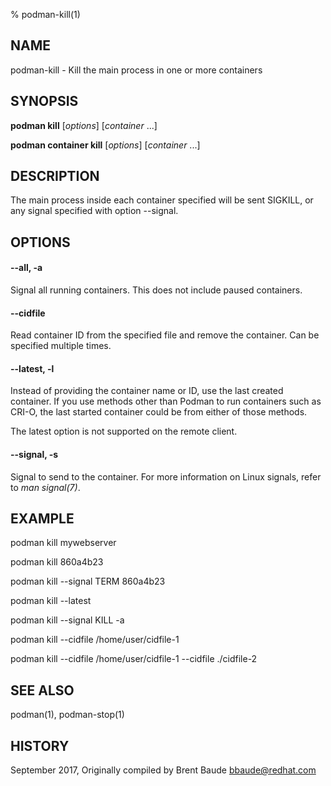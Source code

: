% podman-kill(1)

## NAME
podman\-kill - Kill the main process in one or more containers

## SYNOPSIS
**podman kill** [*options*] [*container* ...]

**podman container kill** [*options*] [*container* ...]

## DESCRIPTION
The main process inside each container specified will be sent SIGKILL, or any signal specified with option --signal.

## OPTIONS
#### **--all**, **-a**

Signal all running containers.  This does not include paused containers.

#### **--cidfile**

Read container ID from the specified file and remove the container.  Can be specified multiple times.

#### **--latest**, **-l**

Instead of providing the container name or ID, use the last created container. If you use methods other than Podman
to run containers such as CRI-O, the last started container could be from either of those methods.

The latest option is not supported on the remote client.

#### **--signal**, **-s**

Signal to send to the container. For more information on Linux signals, refer to *man signal(7)*.


## EXAMPLE

podman kill mywebserver

podman kill 860a4b23

podman kill --signal TERM 860a4b23

podman kill --latest

podman kill --signal KILL -a

podman kill --cidfile /home/user/cidfile-1

podman kill --cidfile /home/user/cidfile-1 --cidfile ./cidfile-2

## SEE ALSO
podman(1), podman-stop(1)

## HISTORY
September 2017, Originally compiled by Brent Baude <bbaude@redhat.com>
